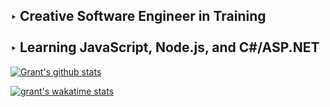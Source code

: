 ## ‣ Creative Software Engineer in Training <br><br> ‣ Learning JavaScript, Node.js, and C#/ASP.NET

[![Grant's github stats](https://github-readme-stats.vercel.app/api?username=granteadie)](https://github.com/anuraghazra/github-readme-stats)

[![grant's wakatime stats](https://github-readme-stats.vercel.app/api/wakatime?username=granteadie)](https://github.com/anuraghazra/github-readme-stats)